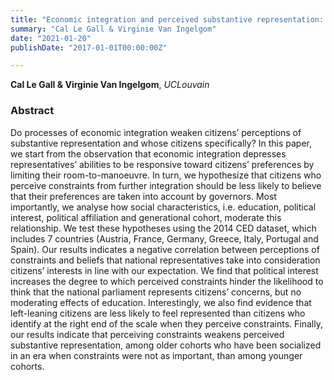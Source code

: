 ```yaml
---
title: "Economic integration and perceived substantive representation: The conditional role of experience and knowledge"
summary: "Cal Le Gall & Virginie Van Ingelgom"
date: "2021-01-20"
publishDate: "2017-01-01T00:00:00Z"

---
```


**Cal Le Gall & Virginie Van Ingelgom**, *UCLouvain*

### Abstract

Do processes of economic integration weaken citizens’ perceptions of substantive representation and whose citizens specifically? In this paper, we start from the observation that economic integration depresses representatives’ abilities to be responsive toward citizens’ preferences by limiting their room-to-manoeuvre. In turn, we hypothesize that citizens who perceive constraints from further integration should be less likely to believe that their preferences are taken into account by governors. Most importantly, we analyse how social characteristics, i.e. education, political interest, political affiliation and generational cohort, moderate this relationship. We test these hypotheses using the 2014 CED dataset, which includes 7 countries (Austria, France, Germany, Greece, Italy, Portugal and Spain). Our results indicates a negative correlation between perceptions of constraints and beliefs that national representatives take into consideration citizens’ interests in line with our expectation. We find that political interest increases the degree to which perceived constraints hinder the likelihood to think that the national parliament represents citizens’ concerns, but no moderating effects of education. Interestingly, we also find evidence that left-leaning citizens are less likely to feel represented than citizens who identify at the right end of the scale when they perceive constraints. Finally, our results indicate that perceiving constraints weakens perceived substantive representation, among older cohorts who have been socialized in an era when constraints were not as important, than among younger cohorts.
